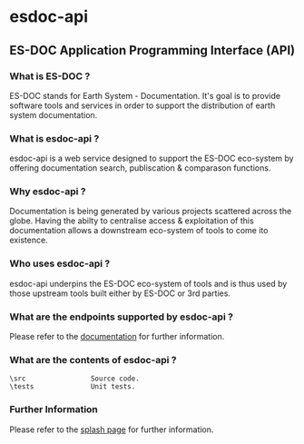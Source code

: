 # esdoc-api

## ES-DOC Application Programming Interface (API)


### What is ES-DOC ?

ES-DOC stands for Earth System - Documentation.  It's goal is to provide software tools and services in order to support the distribution of earth system documentation.


### What is esdoc-api ?

esdoc-api is a web service designed to support the ES-DOC eco-system by offering documentation search, publiscation & comparason functions.


### Why esdoc-api ?

Documentation is being generated by various projects scattered across the globe.  Having the abilty to centralise access & exploitation of this documentation allows a downstream eco-system of tools to come ito existence.


### Who uses esdoc-api ?

esdoc-api underpins the ES-DOC eco-system of tools and is thus used by those upstream tools built either by ES-DOC or 3rd parties.


### What are the endpoints supported by esdoc-api ?

Please refer to the [documentation](https://github.com/ES-DOC/esdoc-api/wiki/API-Documentation) for further information.


### What are the contents of esdoc-api ?

    \src                Source code.
    \tests              Unit tests.


### Further Information

Please refer to the [splash page](http:es-doc.org) for further information.
